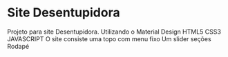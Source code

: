 # Site Desentupidora

Projeto para site Desentupidora.
Utilizando o Material Design
HTML5
CSS3
JAVASCRIPT
O site consiste uma topo com menu fixo
Um slider
seções
Rodapé